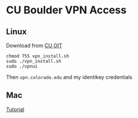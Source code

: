 CU Boulder VPN Access
============

## Linux

Download from [CU OIT](http://www.colorado.edu/oit/services/network-internet-services/vpn)

```
chmod 755 vpn_install.sh
sudo ./vpn_install.sh
sudo ./vpnui
```

Then ``vpn.colorado.edu`` and my identikey credentials

## Mac

[Tutorial](http://www.colorado.edu/oit/tutorial/vpn-setup-and-connect-using-anyconnect-app-mac)
